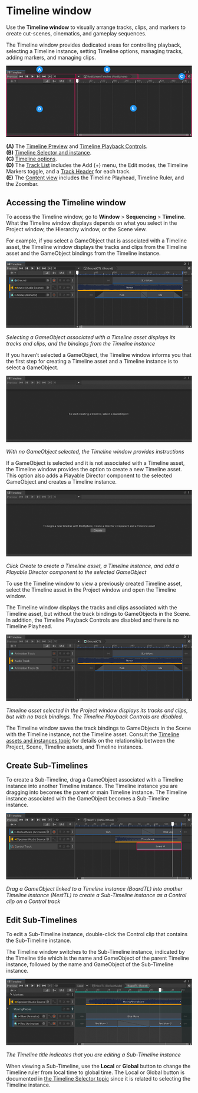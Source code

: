 # Timeline window

Use the **Timeline window** to visually arrange tracks, clips, and markers to create cut-scenes, cinematics, and gameplay sequences.

The Timeline window provides dedicated areas for controlling playback, selecting a Timeline instance, setting Timeline options, managing tracks, adding markers, and managing clips.

![](images/anno-tl-window.png)

**(A)** The [Timeline Preview](tl-preview.md) and [Timeline Playback Controls](tl-play-ctrls.md).<br/>
**(B)** [Timeline Selector and instance](tl-selector-instance.md).<br/>
**(C)** [Timeline options](tl-options.md).<br/>
**(D)** The [Track List](trk-list-overview.md) includes the Add (+) menu, the Edit modes, the Timeline Markers toggle, and a [Track Header](trk-header.md) for each track.<br/>
**(E)** The [Content view](clip-overview.md) includes the Timeline Playhead, Timeline Ruler, and the Zoombar.<br/>

## Accessing the Timeline window

To access the Timeline window, go to **Window** &gt; **Sequencing** &gt; **Timeline**. What the Timeline window displays depends on what you select in the Project window, the Hierarchy window, or the Scene view.

For example, if you select a GameObject that is associated with a Timeline asset, the Timeline window displays the tracks and clips from the Timeline asset and the GameObject bindings from the Timeline instance.

![](images/tl-timeline-instance.png)

_Selecting a GameObject associated with a Timeline asset displays its tracks and clips, and the bindings from the Timeline instance_

If you haven’t selected a GameObject, the Timeline window informs you that the first step for creating a Timeline asset and a Timeline instance is to select a GameObject.

![](images/tl-no-selection.png)

_With no GameObject selected, the Timeline window provides instructions_

If a GameObject is selected and it is not associated with a Timeline asset, the Timeline window provides the option to create a new Timeline asset. This option also adds a Playable Director component to the selected GameObject and creates a Timeline instance.

![](images/tl-create-timeline-asset.png)

_Click Create to create a Timeline asset, a Timeline instance, and add a Playable Director component to the selected GameObject_

To use the Timeline window to view a previously created Timeline asset, select the Timeline asset in the Project window and open the Timeline window.

The Timeline window displays the tracks and clips associated with the Timeline asset, but without the track bindings to GameObjects in the Scene. In addition, the Timeline Playback Controls are disabled and there is no Timeline Playhead.

![](images/tl-selected-in-project.png)

_Timeline asset selected in the Project window displays its tracks and clips, but with no track bindings. The Timeline Playback Controls are disabled._

The Timeline window saves the track bindings to GameObjects in the Scene with the Timeline instance, not the Timeline asset. Consult the [Timeline assets and instances topic](tl-overview.md) for details on the relationship between the Project, Scene, Timeline assets, and Timeline instances.

## Create Sub-Timelines

To create a Sub-Timeline, drag a GameObject associated with a Timeline instance into another Timeline instance. The Timeline instance you are dragging into becomes the parent or main Timeline instance. The Timeline instance associated with the GameObject becomes a Sub-Timeline instance.

![](images/tl-nesttl-main-timeline.png)

_Drag a GameObject linked to a Timeline instance (BoardTL) into another Timeline instance (NestTL) to create a Sub-Timeline instance as a Control clip on a Control track_

## Edit Sub-Timelines

To edit a Sub-Timeline instance, double-click the Control clip that contains the Sub-Timeline instance.

The Timeline window switches to the Sub-Timeline instance, indicated by the Timeline title which is the name and GameObject of the parent Timeline instance, followed by the name and GameObject of the Sub-Timeline instance.

![](images/tl-boardtl-sub-timeline.png)

_The Timeline title indicates that you are editing a Sub-Timeline instance_

When viewing a Sub-Timeline, use the **Local** or **Global** button to change the Timeline ruler from local time to global time. The Local or Global button is documented in [the Timeline Selector topic](tl-selector-instance.md) since it is related to selecting the Timeline instance.
